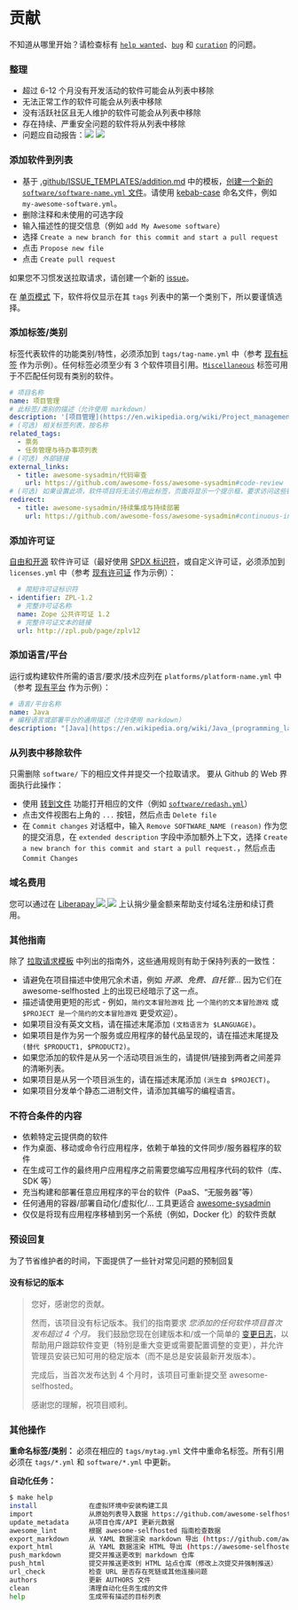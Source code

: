 # 贡献

不知道从哪里开始？请检查标有 [`help wanted`](https://github.com/awesome-selfhosted/awesome-selfhosted-data/issues?q=is%3Aissue+is%3Aopen+label%3A%22help+wanted%22)、[`bug`](https://github.com/awesome-selfhosted/awesome-selfhosted-data/issues?q=is%3Aissue+is%3Aopen+label%3Abug) 和 [`curation`](https://github.com/awesome-selfhosted/awesome-selfhosted-data/issues?q=is%3Aissue+is%3Aopen+label%3Acuration) 的问题。

### 整理

-   超过 6-12 个月没有开发活动的软件可能会从列表中移除
-   无法正常工作的软件可能会从列表中移除
-   没有活跃社区且无人维护的软件可能会从列表中移除
-   存在持续、严重安全问题的软件将从列表中移除
-   问题应自动报告：[![](https://github.com/awesome-selfhosted/awesome-selfhosted-data/actions/workflows/check-dead-links.yml/badge.svg)](https://github.com/awesome-selfhosted/awesome-selfhosted-data/issues/1) [![](https://github.com/awesome-selfhosted/awesome-selfhosted-data/actions/workflows/check-unmaintained-projects.yml/badge.svg)](https://github.com/awesome-selfhosted/awesome-selfhosted-data/issues/1)

### 添加软件到列表

-   基于 [.github/ISSUE_TEMPLATES/addition.md](.github/ISSUE_TEMPLATE/addition.md) 中的模板，[创建一个新的 `software/software-name.yml` 文件](https://github.com/awesome-selfhosted/awesome-selfhosted-data/new/master/software)。请使用 [kebab-case](https://en.wikipedia.org/wiki/Letter_case#Kebab_case) 命名文件，例如 `my-awesome-software.yml`。
-   删除注释和未使用的可选字段
-   输入描述性的提交信息（例如 `add My Awesome software`）
-   选择 `Create a new branch for this commit and start a pull request`
-   点击 `Propose new file`
-   点击 `Create pull request`

如果您不习惯发送拉取请求，请创建一个新的 [issue](https://github.com/awesome-selfhosted/awesome-selfhosted-data/issues)。

在 [单页模式](https://github.com/awesome-selfhosted/awesome-selfhosted) 下，软件将仅显示在其 `tags` 列表中的第一个类别下，所以要谨慎选择。

### 添加标签/类别

标签代表软件的功能类别/特性，必须添加到 `tags/tag-name.yml` 中（参考 [现有标签](tags/) 作为示例）。任何标签必须至少有 3 个软件项目引用。[`Miscellaneous`](tags/miscellaneous.yml) 标签可用于不匹配任何现有类别的软件。

```yaml
# 项目名称
name: 项目管理
# 此标签/类别的描述（允许使用 markdown）
description: '[项目管理](https://en.wikipedia.org/wiki/Project_management) 是领导团队工作以在给定约束条件下实现所有项目目标的过程。'
# (可选) 相关标签列表，按名称
related_tags:
  - 票务
  - 任务管理与待办事项列表
# (可选) 外部链接
external_links:
  - title: awesome-sysadmin/代码审查
    url: https://github.com/awesome-foss/awesome-sysadmin#code-review
# (可选) 如果设置此项，软件项目将无法引用此标签，页面将显示一个提示框，要求访问这些链接
redirect:
  - title: awesome-sysadmin/持续集成与持续部署
    url: https://github.com/awesome-foss/awesome-sysadmin#continuous-integration--continuous-deployment

```

### 添加许可证

[自由和开源](https://en.wikipedia.org/wiki/Free_and_open-source_software) 软件许可证（最好使用 [SPDX 标识符](https://spdx.org/licenses/)，或自定义许可证，必须添加到 `licenses.yml` 中（参考 [现有许可证](licenses.yml) 作为示例）：

```yaml
  # 简短许可证标识符
- identifier: ZPL-1.2
  # 完整许可证名称
  name: Zope 公共许可证 1.2
  # 完整许可证文本的链接
  url: http://zpl.pub/page/zplv12
```

### 添加语言/平台

运行或构建软件所需的语言/要求/技术应列在 `platforms/platform-name.yml` 中（参考 [现有平台](platforms/) 作为示例）：

```yaml
# 语言/平台名称
name: Java
# 编程语言或部署平台的通用描述（允许使用 markdown）
description: "[Java](https://en.wikipedia.org/wiki/Java_(programming_language)) 是一种高级、基于类的面向对象编程语言，旨在尽可能减少实现依赖。"
```

### 从列表中移除软件

只需删除 `software/` 下的相应文件并提交一个拉取请求。
要从 Github 的 Web 界面执行此操作：
-   使用 [转到文件](https://github.com/awesome-selfhosted/awesome-selfhosted-data?search=1) 功能打开相应的文件（例如 [`software/redash.yml`](https://github.com/awesome-selfhosted/awesome-selfhosted-data/blob/master/software/redash.yml)）
-   点击文件视图右上角的 `...` 按钮，然后点击 `Delete file`
-   在 `Commit changes` 对话框中，输入 `Remove SOFTWARE_NAME (reason)` 作为您的提交消息，在 `extended description` 字段中添加额外上下文，选择 `Create a new branch for this commit and start a pull request.`，然后点击 `Commit Changes`


### 域名费用

您可以通过在 [Liberapay ![](https://img.shields.io/liberapay/goal/awesome-selfhosted?logo=liberapay) ![](https://img.shields.io/liberapay/receives/awesome-selfhosted?logo=liberapay)](https://liberapay.com/awesome-selfhosted/) 上认捐少量金额来帮助支付域名注册和续订费用。


### 其他指南

除了 [拉取请求模板](.github/PULL_REQUEST_TEMPLATE.md) 中列出的指南外，这些通用规则有助于保持列表的一致性：
-   请避免在项目描述中使用冗余术语，例如 _开源_、_免费_、_自托管_... 因为它们在 awesome-selfhosted 上的出现已经暗示了这一点。
-   描述请使用更短的形式 - 例如，`简约文本冒险游戏` 比 `一个简约的文本冒险游戏` 或 `$PROJECT 是一个简约的文本冒险游戏` 更受欢迎）。
-   如果项目没有英文文档，请在描述末尾添加 `(文档语言为 $LANGUAGE)`。
-   如果项目是作为另一个服务或应用程序的替代品呈现的，请在描述末尾提及 `(替代 $PRODUCT1, $PRODUCT2)`。
-   如果您添加的软件是从另一个活动项目派生的，请提供/链接到两者之间差异的清晰列表。
-   如果项目是从另一个项目派生的，请在描述末尾添加 `(派生自 $PROJECT)`。
-   如果项目分发单个静态二进制文件，请添加其编写的编程语言。

### 不符合条件的内容

-   依赖特定云提供商的软件
-   作为桌面、移动或命令行应用程序，依赖于单独的文件同步/服务器程序的软件
-   在生成可工作的最终用户应用程序之前需要您编写应用程序代码的软件（库、SDK 等）
-   充当构建和部署任意应用程序的平台的软件（PaaS、“无服务器”等）
-   任何通用的容器/部署自动化/虚拟化/... 工具更适合 [awesome-sysadmin](https://github.com/awesome-foss/awesome-sysadmin)
-   仅仅是将现有应用程序移植到另一个系统（例如，Docker 化）的软件贡献

### 预设回复

为了节省维护者的时间，下面提供了一些针对常见问题的预制回复

#### 没有标记的版本

>您好，感谢您的贡献。
>
>然而，该项目没有标记版本。我们的指南要求 _您添加的任何软件项目首次发布超过 4 个月。_ 我们鼓励您现在创建版本和/或一个简单的 [变更日志](https://keepachangelog.com/en/1.1.0/)，以帮助用户跟踪软件变更（特别是重大变更或需要配置调整的变更），并允许管理员安装已知可用的稳定版本（而不是总是安装最新开发版本）。
>
>完成后，当首次发布达到 4 个月时，该项目可重新提交至 awesome-selfhosted。
>
>感谢您的理解，祝项目顺利。

### 其他操作

**重命名标签/类别：** 必须在相应的 `tags/mytag.yml` 文件中重命名标签。所有引用必须在 `tags/*.yml` 和 `software/*.yml` 中更新。

**自动化任务：**

```bash
$ make help
install             在虚拟环境中安装构建工具
import              从原始列表导入数据 https://github.com/awesome-selfhosted/awesome-selfhosted
update_metadata     从项目仓库/API 更新元数据
awesome_lint        根据 awesome-selfhosted 指南检查数据
export_markdown     从 YAML 数据渲染 markdown 导出 (https://github.com/awesome-selfhosted/awesome-selfhosted)
export_html         从 YAML 数据渲染 HTML 导出 (https://awesome-selfhosted.net)
push_markdown       提交并推送更改到 markdown 仓库
push_html           提交并推送更改到 HTML 站点仓库（修改上次提交并强制推送）
url_check           检查 URL 是否存在死链或其他连接问题
authors             更新 AUTHORS 文件
clean               清理自动化任务生成的文件
help                生成带有描述的目标列表
```